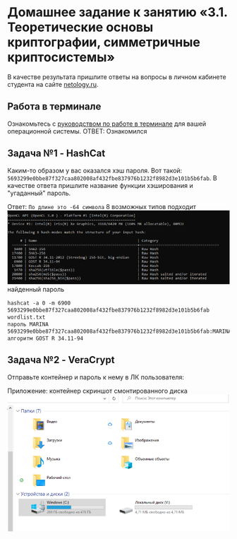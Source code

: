 # Домашнее задание к занятию «3.1. Теоретические основы криптографии, симметричные криптосистемы»

В качестве результата пришлите ответы на вопросы в личном кабинете студента на сайте [netology.ru](https://netology.ru).

## Работа в терминале

Ознакомьтесь с [руководством по работе в терминале](../terminal) для вашей операционной системы.
ОТВЕТ: Ознакомился

## Задача №1 - HashCat

Каким-то образом у вас оказался хэш пароля. Вот такой: `5693299e0bbe87f327caa802008af432fbe837976b1232f8982d3e101b5b6fab`.
В качестве ответа пришлите название функции хэширования и "угаданный" пароль.

Ответ: `По длине это -64 символа`
8 возможных типов подходит
![Скриншот](img/7/8%20возможных%20систем.png)
найденный пароль
```commandline
hashcat -a 0 -m 6900 5693299e0bbe87f327caa802008af432fbe837976b1232f8982d3e101b5b6fab wordlist.txt
пароль MARINA
5693299e0bbe87f327caa802008af432fbe837976b1232f8982d3e101b5b6fab:MARINA
алгоритм GOST R 34.11-94
```

## Задача №2 - VeraCrypt

Отправьте контейнер и пароль к нему в ЛК пользователя:

Приложение: контейнер скриншот смонтированного диска
![Скриншот](img/7/диск%20примонтировался.png)


